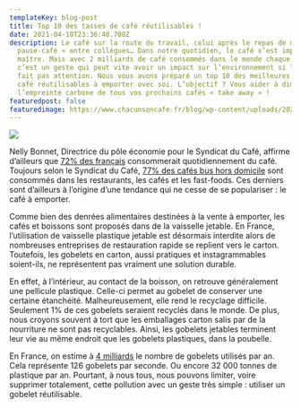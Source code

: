 ```yaml
---
templateKey: blog-post
title: Top 10 des tasses de café réutilisables !
date: 2021-04-18T23:36:48.708Z
description: Le café sur la route du travail, celui après le repas de midi, la «
  pause-café » entre collègues… Dans notre quotidien, le café s’est imposé en
  maître. Mais avec 2 milliards de café consommés dans le monde chaque jour,
  c’est un geste qui peut vite avoir un impact sur l’environnement si l’on n’y
  fait pas attention. Nous vous avons préparé un top 10 des meilleures tasses de
  café réutilisables à emporter avec soi. L’objectif ? Vous aider à diminuer
  l’empreinte carbone de tous vos prochains cafés « take away » !
featuredpost: false
featuredimage: https://www.chacunsoncafe.fr/blog/wp-content/uploads/2021/02/huskeecup-reutilisable.jpg
---
```

![](https://www.chacunsoncafe.fr/blog/wp-content/uploads/2021/02/tasse-cafe-reutilisable-keepcup.jpg)

Nelly Bonnet, Directrice du pôle économie pour le Syndicat du Café, affirme d’ailleurs que [72% des français](https://www.leparisien.fr/economie/consommation/marche-du-cafe-2-3-millions-de-tasses-sont-bues-chaque-minute-09-04-2019-8049639.php) consommerait quotidiennement du café. Toujours selon le Syndicat du Café, [77% des cafés bus hors domicile](https://www.syndicatfrancaisducafe.com/le-secteur-en-quelques-chiffres/) sont consommés dans les restaurants, les cafés et les fast-foods. Ces derniers sont d’ailleurs à l’origine d’une tendance qui ne cesse de se populariser : le café à emporter.

Comme bien des denrées alimentaires destinées à la vente à emporter, les cafés et boissons sont proposés dans de la vaisselle jetable. En France, l’utilisation de vaisselle plastique jetable est désormais interdite alors de nombreuses entreprises de restauration rapide se replient vers le carton. Toutefois, les gobelets en carton, aussi pratiques et instagrammables soient-ils, ne représentent pas vraiment une solution durable.

En effet, à l’intérieur, au contact de la boisson, on retrouve généralement une pellicule plastique. Celle-ci permet au gobelet de conserver une certaine étanchéité. Malheureusement, elle rend le recyclage difficile. Seulement 1% de ces gobelets seraient recyclés dans le monde. De plus, nous croyons souvent à tort que les emballages carton salis par de la nourriture ne sont pas recyclables. Ainsi, les gobelets jetables terminent leur vie au même endroit que les gobelets plastiques, dans la poubelle.

En France, on estime à [4 milliards](https://www.planetoscope.com/Pollution/1215-consommation-de-gobelets-en-france.html) le nombre de gobelets utilisés par an. Cela représente 126 gobelets par seconde. Ou encore 32 000 tonnes de plastique par an. Pourtant, à nous tous, nous pouvons limiter, voire supprimer totalement, cette pollution avec un geste très simple : utiliser un gobelet réutilisable.